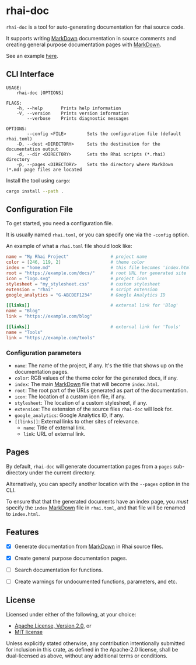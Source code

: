 rhai-doc
========

`rhai-doc` is a tool for auto-generating documentation for rhai source code.

It supports writing [MarkDown] documentation in source comments and creating general purpose
documentation pages with [MarkDown].

See an example [here](https://github.com/rhaiscript/rhai-doc/blob/master/examples/basic/dist/index.html).


CLI Interface
-------------

```text
USAGE:
    rhai-doc [OPTIONS]

FLAGS:
    -h, --help       Prints help information
    -V, --version    Prints version information
        --verbose    Prints diagnostic messages

OPTIONS:
        --config <FILE>        Sets the configuration file (default rhai.toml)
    -D, --dest <DIRECTORY>     Sets the destination for the documentation output
    -d, --dir <DIRECTORY>      Sets the Rhai scripts (*.rhai) directory
    -p, --pages <DIRECTORY>    Sets the directory where MarkDown (*.md) page files are located
```

Install the tool using `cargo`:

```sh
cargo install --path .
```


Configuration File
------------------

To get started, you need a configuration file.

It is usually named `rhai.toml`, or you can specify one via the `-config` option.

An example of what a `rhai.toml` file should look like:

```toml
name = "My Rhai Project"                # project name
color = [246, 119, 2]                   # theme color
index = "home.md"                       # this file becomes 'index.html`
root = "https://example.com/docs/"      # root URL for generated site
icon = "logo.svg"                       # project icon
stylesheet = "my_stylesheet.css"        # custom stylesheet
extension = "rhai"                      # script extension
google_analytics = "G-ABCDEF1234"       # Google Analytics ID

[[links]]                               # external link for 'Blog'
name = "Blog"
link = "https://example.com/blog"

[[links]]                               # external link for 'Tools'
name = "Tools"
link = "https://example.com/tools"
```

### Configuration parameters

- `name`: The name of the project, if any. It's the title that shows up on the documentation pages.
- `color`: RGB values of the theme color for the generated docs, if any.
- `index`: The main [MarkDown] file that will become `index.html`.
- `root`: The root part of the URLs generated as part of the documentation.
- `icon`: The location of a custom icon file, if any.
- `stylesheet`: The location of a custom stylesheet, if any.
- `extension`: The extension of the source files `rhai-doc` will look for.
- `google_analytics`: Google Analytics ID, if any.
- `[[links]]`: External links to other sites of relevance.
  - `name`: Title of external link.
  - `link`: URL of external link.


Pages
-----

By default, `rhai-doc` will generate documentation pages from a `pages` sub-directory
under the current directory.

Alternatively, you can specify another location with the `--pages` option in the CLI.

To ensure that that the generated documents have an index page, you *must* specify the `index`
[MarkDown] file in `rhai.toml`, and that file will be renamed to `index.html`.


Features
--------

- [x] Generate documentation from [MarkDown] in Rhai source files.
- [x] Create general purpose documentation pages.
- [ ] Search documentation for functions.
- [ ] Create warnings for undocumented functions, parameters, and etc.


License
-------

Licensed under either of the following, at your choice:

- [Apache License, Version 2.0](https://github.com/semirix/rhai-doc/blob/master/LICENSE-APACHE.txt), or
- [MIT license](https://github.com/semirix/rhai-doc/blob/master/LICENSE-MIT.txt)

Unless explicitly stated otherwise, any contribution intentionally submitted
for inclusion in this crate, as defined in the Apache-2.0 license,
shall be dual-licensed as above, without any additional terms or conditions.


[Markdown]: https://en.wikipedia.org/wiki/Markdown
